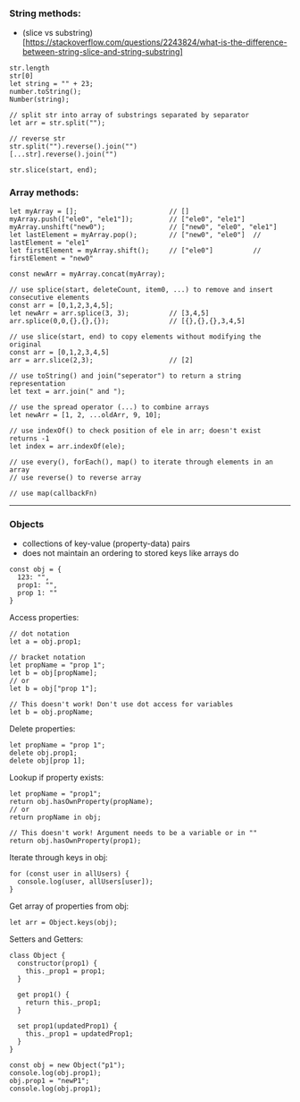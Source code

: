 
### String methods:
- (slice vs substring)[https://stackoverflow.com/questions/2243824/what-is-the-difference-between-string-slice-and-string-substring]
```
str.length
str[0]
let string = "" + 23;
number.toString();
Number(string);

// split str into array of substrings separated by separator
let arr = str.split("");

// reverse str
str.split("").reverse().join("")
[...str].reverse().join("")

str.slice(start, end);
```
### Array methods:
```
let myArray = [];                       // []
myArray.push(["ele0", "ele1"]);         // ["ele0", "ele1"]
myArray.unshift("new0");                // ["new0", "ele0", "ele1"]
let lastElement = myArray.pop();        // ["new0", "ele0"]  // lastElement = "ele1"
let firstElement = myArray.shift();     // ["ele0"]          // firstElement = "new0"

const newArr = myArray.concat(myArray);

// use splice(start, deleteCount, item0, ...) to remove and insert consecutive elements 
const arr = [0,1,2,3,4,5];
let newArr = arr.splice(3, 3);          // [3,4,5]
arr.splice(0,0,{},{},{});               // [{},{},{},3,4,5]

// use slice(start, end) to copy elements without modifying the original
const arr = [0,1,2,3,4,5]
arr = arr.slice(2,3);                   // [2]

// use toString() and join("seperator") to return a string representation
let text = arr.join(" and ");

// use the spread operator (...) to combine arrays 
let newArr = [1, 2, ...oldArr, 9, 10];

// use indexOf() to check position of ele in arr; doesn't exist returns -1
let index = arr.indexOf(ele);

// use every(), forEach(), map() to iterate through elements in an array
// use reverse() to reverse array

// use map(callbackFn)

```
---
### Objects 
- collections of key-value (property-data) pairs
- does not maintain an ordering to stored keys like arrays do
```
const obj = {
  123: "",
  prop1: "",
  prop 1: ""
}
```
Access properties:
```
// dot notation
let a = obj.prop1;

// bracket notation
let propName = "prop 1";
let b = obj[propName];
// or
let b = obj["prop 1"];

// This doesn't work! Don't use dot access for variables
let b = obj.propName;
```
Delete properties: 
```
let propName = "prop 1";
delete obj.prop1;
delete obj[prop 1];
```

Lookup if property exists: 
```
let propName = "prop1";
return obj.hasOwnProperty(propName);
// or
return propName in obj;

// This doesn't work! Argument needs to be a variable or in ""
return obj.hasOwnProperty(prop1);
```

Iterate through keys in obj:
```
for (const user in allUsers) {
  console.log(user, allUsers[user]);
}
```

Get array of properties from obj:
```
let arr = Object.keys(obj);
```

Setters and Getters:
```
class Object {
  constructor(prop1) {
    this._prop1 = prop1;
  }

  get prop1() {
    return this._prop1;
  }

  set prop1(updatedProp1) {
    this._prop1 = updatedProp1;
  }
}

const obj = new Object("p1");
console.log(obj.prop1);
obj.prop1 = "newP1";
console.log(obj.prop1);
```
